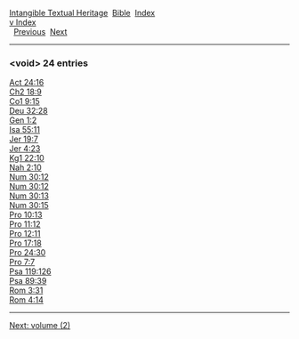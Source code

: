 [Intangible Textual Heritage](../../index)  [Bible](../index) 
[Index](index)   
[v Index](_v_)  
  [Previous](c12162)  [Next](c12164) 

------------------------------------------------------------------------

### &lt;void&gt; 24 entries

[Act 24:16](../kjv/act024.htm#016)  
[Ch2 18:9](../kjv/ch2018.htm#009)  
[Co1 9:15](../kjv/co1009.htm#015)  
[Deu 32:28](../kjv/deu032.htm#028)  
[Gen 1:2](../kjv/gen001.htm#002)  
[Isa 55:11](../kjv/isa055.htm#011)  
[Jer 19:7](../kjv/jer019.htm#007)  
[Jer 4:23](../kjv/jer004.htm#023)  
[Kg1 22:10](../kjv/kg1022.htm#010)  
[Nah 2:10](../kjv/nah002.htm#010)  
[Num 30:12](../kjv/num030.htm#012)  
[Num 30:12](../kjv/num030.htm#012)  
[Num 30:13](../kjv/num030.htm#013)  
[Num 30:15](../kjv/num030.htm#015)  
[Pro 10:13](../kjv/pro010.htm#013)  
[Pro 11:12](../kjv/pro011.htm#012)  
[Pro 12:11](../kjv/pro012.htm#011)  
[Pro 17:18](../kjv/pro017.htm#018)  
[Pro 24:30](../kjv/pro024.htm#030)  
[Pro 7:7](../kjv/pro007.htm#007)  
[Psa 119:126](../kjv/psa119.htm#126)  
[Psa 89:39](../kjv/psa089.htm#039)  
[Rom 3:31](../kjv/rom003.htm#031)  
[Rom 4:14](../kjv/rom004.htm#014)  

------------------------------------------------------------------------

[Next: volume (2)](c12164)
